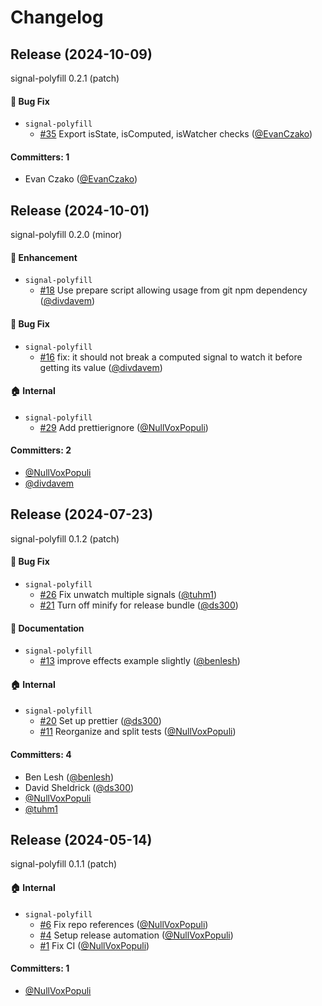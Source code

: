 # Changelog

## Release (2024-10-09)

signal-polyfill 0.2.1 (patch)

#### :bug: Bug Fix
* `signal-polyfill`
  * [#35](https://github.com/proposal-signals/signal-polyfill/pull/35) Export isState, isComputed, isWatcher checks ([@EvanCzako](https://github.com/EvanCzako))

#### Committers: 1
- Evan Czako ([@EvanCzako](https://github.com/EvanCzako))

## Release (2024-10-01)

signal-polyfill 0.2.0 (minor)

#### :rocket: Enhancement
* `signal-polyfill`
  * [#18](https://github.com/proposal-signals/signal-polyfill/pull/18) Use prepare script allowing usage from git npm dependency ([@divdavem](https://github.com/divdavem))

#### :bug: Bug Fix
* `signal-polyfill`
  * [#16](https://github.com/proposal-signals/signal-polyfill/pull/16) fix: it should not break a computed signal to watch it before getting its value ([@divdavem](https://github.com/divdavem))

#### :house: Internal
* `signal-polyfill`
  * [#29](https://github.com/proposal-signals/signal-polyfill/pull/29) Add prettierignore ([@NullVoxPopuli](https://github.com/NullVoxPopuli))

#### Committers: 2
- [@NullVoxPopuli](https://github.com/NullVoxPopuli)
- [@divdavem](https://github.com/divdavem)

## Release (2024-07-23)

signal-polyfill 0.1.2 (patch)

#### :bug: Bug Fix
* `signal-polyfill`
  * [#26](https://github.com/proposal-signals/signal-polyfill/pull/26) Fix unwatch multiple signals ([@tuhm1](https://github.com/tuhm1))
  * [#21](https://github.com/proposal-signals/signal-polyfill/pull/21) Turn off minify for release bundle ([@ds300](https://github.com/ds300))

#### :memo: Documentation
* `signal-polyfill`
  * [#13](https://github.com/proposal-signals/signal-polyfill/pull/13) improve effects example slightly ([@benlesh](https://github.com/benlesh))

#### :house: Internal
* `signal-polyfill`
  * [#20](https://github.com/proposal-signals/signal-polyfill/pull/20) Set up prettier ([@ds300](https://github.com/ds300))
  * [#11](https://github.com/proposal-signals/signal-polyfill/pull/11) Reorganize and split tests ([@NullVoxPopuli](https://github.com/NullVoxPopuli))

#### Committers: 4
- Ben Lesh ([@benlesh](https://github.com/benlesh))
- David Sheldrick ([@ds300](https://github.com/ds300))
- [@NullVoxPopuli](https://github.com/NullVoxPopuli)
- [@tuhm1](https://github.com/tuhm1)

## Release (2024-05-14)

signal-polyfill 0.1.1 (patch)

#### :house: Internal

- `signal-polyfill`
  - [#6](https://github.com/proposal-signals/signal-polyfill/pull/6) Fix repo references ([@NullVoxPopuli](https://github.com/NullVoxPopuli))
  - [#4](https://github.com/proposal-signals/signal-polyfill/pull/4) Setup release automation ([@NullVoxPopuli](https://github.com/NullVoxPopuli))
  - [#1](https://github.com/proposal-signals/signal-polyfill/pull/1) Fix CI ([@NullVoxPopuli](https://github.com/NullVoxPopuli))

#### Committers: 1

- [@NullVoxPopuli](https://github.com/NullVoxPopuli)
